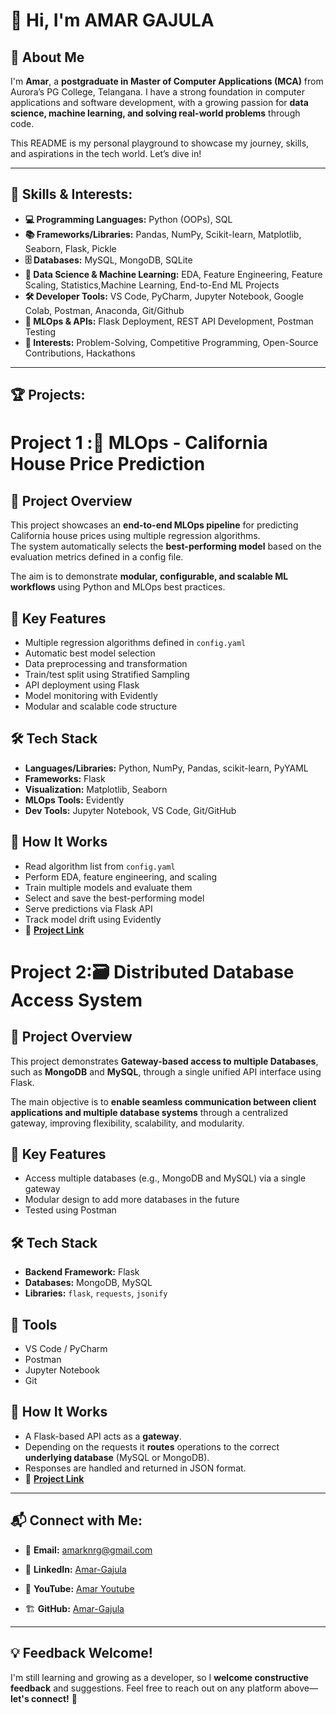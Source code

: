 # 👋 Hi, I'm AMAR GAJULA

## 📌 About Me

I'm **Amar**, a **postgraduate in Master of Computer Applications (MCA)** from Aurora’s PG College, Telangana. I have a strong foundation in computer applications and software development, with a growing passion for **data science, machine learning, and solving real-world problems** through code.

This README is my personal playground to showcase my journey, skills, and aspirations in the tech world. Let’s dive in!

---
## 🚀 Skills & Interests:
- **💻 Programming Languages:** Python (OOPs), SQL
- **📚 Frameworks/Libraries:** Pandas, NumPy, Scikit-learn, Matplotlib, Seaborn, Flask, Pickle
- **🗄️ Databases:** MySQL, MongoDB, SQLite
- **🧩 Data Science & Machine Learning:** EDA, Feature Engineering, Feature Scaling, Statistics,Machine Learning, End-to-End ML Projects
- **🛠️ Developer Tools:** VS Code, PyCharm, Jupyter Notebook, Google Colab, Postman, Anaconda, Git/Github
- **🧪 MLOps & APIs:** Flask Deployment, REST API Development, Postman Testing
- **🎯 Interests:** Problem-Solving, Competitive Programming, Open-Source Contributions,     Hackathons

---
## 🏆 Projects:

# Project 1 :🏡 MLOps - California House Price Prediction

## 📌 Project Overview
This project showcases an **end-to-end MLOps pipeline** for predicting California house prices using multiple regression algorithms.  
The system automatically selects the **best-performing model** based on the evaluation metrics defined in a config file.

The aim is to demonstrate **modular, configurable, and scalable ML workflows** using Python and MLOps best practices.

## 🎯 Key Features
- Multiple regression algorithms defined in `config.yaml`
- Automatic best model selection
- Data preprocessing and transformation
- Train/test split using Stratified Sampling
- API deployment using Flask
- Model monitoring with Evidently
- Modular and scalable code structure

## 🛠 Tech Stack
- **Languages/Libraries:** Python, NumPy, Pandas, scikit-learn, PyYAML
- **Frameworks:** Flask
- **Visualization:** Matplotlib, Seaborn
- **MLOps Tools:** Evidently
- **Dev Tools:** Jupyter Notebook, VS Code, Git/GitHub

## 🔧 How It Works
- Read algorithm list from `config.yaml`
- Perform EDA, feature engineering, and scaling
- Train multiple models and evaluate them
- Select and save the best-performing model
- Serve predictions via Flask API
- Track model drift using Evidently 
- 🔗 **[Project Link](https://github.com/amargajula123/MLOps_California_House_Price_Prediction)**


# Project 2:🗃️ Distributed Database Access System  

## 📌 Project Overview
This project demonstrates **Gateway-based access to multiple Databases**, such as **MongoDB** and **MySQL**, through a single unified API interface using Flask.

The main objective is to **enable seamless communication between client applications and multiple database systems** through a centralized gateway, improving flexibility, scalability, and modularity.

## 🎯 Key Features
- Access multiple databases (e.g., MongoDB and MySQL) via a single gateway
- Modular design to add more databases in the future
- Tested using Postman

## 🛠 Tech Stack
- **Backend Framework:** Flask
- **Databases:** MongoDB, MySQL
- **Libraries:** `flask`, `requests`, `jsonify`
## 🧰 Tools
- VS Code / PyCharm  
- Postman  
- Jupyter Notebook  
- Git

## 🔧 How It Works
- A Flask-based API acts as a **gateway**.
- Depending on the requests it **routes** operations to the correct **underlying database** (MySQL or MongoDB).
- Responses are handled and returned in JSON format.
- 🔗 **[Project Link](https://github.com/amargajula123/distributed-db-gateway-app)**

---
## 📬 Connect with Me:

- 📧 **Email:** amarknrg@gmail.com  
- 💼 **LinkedIn:** [Amar-Gajula](www.linkedin.com/in/amar-gajula-6a29b9371)

- 🎥 **YouTube:** [Amar Youtube](http://www.youtube.com/@nextgengamer-k4u)  
- 🏗️ **GitHub:** [Amar-Gajula](https://github.com/amargajula123)  


---
## 💡 Feedback Welcome!
I'm still learning and growing as a developer, so I **welcome constructive feedback** and suggestions. Feel free to reach out on any platform above—**let's connect!** 🚀

